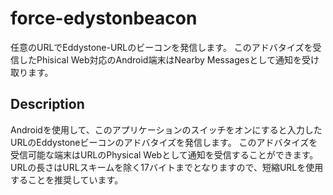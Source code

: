 # force-edystonbeacon

任意のURLでEddystone-URLのビーコンを発信します。
このアドバタイズを受信したPhisical Web対応のAndroid端末はNearby Messagesとして通知を受け取ります。

## Description

Androidを使用して、このアプリケーションのスイッチをオンにすると入力したURLのEddystoneビーコンのアドバタイズを発信します。
このアドバタイズを受信可能な端末はURLのPhysical Webとして通知を受信することができます。
URLの長さはURLスキームを除く17バイトまでとなりますので、短縮URLを使用することを推奨しています。
